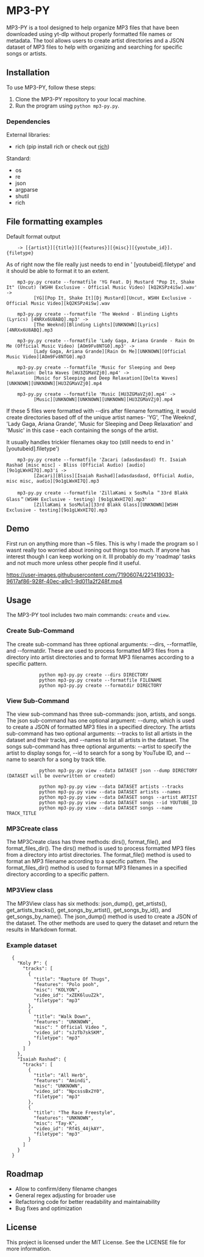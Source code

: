 # MP3-PY

MP3-PY is a tool designed to help organize MP3 files that have been downloaded using yt-dlp without properly formatted file names or metadata. The tool allows users to create artist directories and a JSON dataset of MP3 files to help with organizing and searching for specific songs or artists. 


## Installation

To use MP3-PY, follow these steps:

1. Clone the MP3-PY repository to your local machine.
2. Run the program using `python mp3-py.py`.


### Dependencies

External libraries:
  - rich (pip install rich or check out [rich](https://github.com/Textualize/rich))

Standard:
 - os
 - re
 - json
 - argparse
 - shutil
 - rich


## File formatting examples

Default format output 

        -> [{artist}][{title}][{features}][{misc}][{youtube_id}].{filetype}

As of right now the file really just needs to end in ' [youtubeid].filetype' and it should be able to format it to an extent.

        mp3-py.py create --formatfile 'YG Feat. Dj Mustard "Pop It, Shake It" (Uncut) (WSHH Exclusive - Official Music Video) [kQ2KSPz4iSw].wav' -> 
              [YG][Pop It, Shake It][Dj Mustard][Uncut, WSHH Exclusive - Official Music Video][kQ2KSPz4iSw].wav
              
        mp3-py.py create --formatfile 'The Weeknd - Blinding Lights (Lyrics) [4NRXx6U8ABQ].mp3' -> 
              [The Weeknd][Blinding Lights][UNKNOWN][Lyrics][4NRXx6U8ABQ].mp3
              
        mp3-py.py create --formatfile 'Lady Gaga, Ariana Grande - Rain On Me (Official Music Video) [AOm9Fv8NTG0].mp3' -> 
              [Lady Gaga, Ariana Grande][Rain On Me][UNKNOWN][Official Music Video][AOm9Fv8NTG0].mp3

        mp3-py.py create --formatfile 'Music for Sleeping and Deep Relaxation: Delta Waves [HU3ZGMaVZj0].mp4' -> 
              [Music for Sleeping and Deep Relaxation][Delta Waves][UNKNOWN][UNKNOWN][HU3ZGMaVZj0].mp4

        mp3-py.py create --formatfile 'Music [HU3ZGMaVZj0].mp4' -> 
              [Music][UNKNOWN][UNKNOWN][UNKNOWN][HU3ZGMaVZj0].mp4

If these 5 files were formatted with --dirs after filename formatting, it would create directories based off of the unique artist names- 'YG', 'The Weeknd', 'Lady Gaga, Ariana Grande', 'Music for Sleeping and Deep Relaxation' and 'Music' 
in this case - each containing the songs of the artist.

It usually handles trickier filenames okay too (still needs to end in ' [youtubeid].filetype')

        mp3-py.py create --formatfile 'Zacari (adasdasdasd) ft. Isaiah Rashad [misc misc] - Bliss (Official Audio) [audio] [9o1gLWxHI7Q].mp3'i ->
              [Zacari][Bliss][Isaiah Rashad][adasdasdasd, Official Audio, misc misc, audio][9o1gLWxHI7Q].mp3 

        mp3-py.py create --formatfile 'ZillaKami x SosMula ＂33rd Blakk Glass＂(WSHH Exclusive - testing) [9o1gLWxHI7Q].mp3'
              [ZillaKami x SosMula][33rd Blakk Glass][UNKNOWN][WSHH Exclusive - testing][9o1gLWxHI7Q].mp3 


## Demo

First run on anything more than ~5 files. This is why I made the program so I wasnt really too worried about ironing out things too much. If anyone has interest though I can keep working on it. Ill probably do my 'roadmap' tasks and not much more unless other people find it useful. 

https://user-images.githubusercontent.com/71906074/221419033-9617af86-928f-40ec-a9c1-9d011a2f248f.mp4


## Usage

The MP3-PY tool includes two main commands: `create` and `view`.


### Create Sub-Command

The create sub-command has three optional arguments: --dirs, --formatfile, and --formatdir. These are used to process formatted MP3 files from a directory into artist directories and to format MP3 filenames according to a specific pattern.
              
                python mp3-py.py create --dirs DIRECTORY
                python mp3-py.py create --formatfile FILENAME
                python mp3-py.py create --formatdir DIRECTORY


### View Sub-Command

The view sub-command has three sub-commands: json, artists, and songs. The json sub-command has one optional argument: --dump, which is used to create a JSON of formatted MP3 files in a specified directory. The artists sub-command has two optional arguments: --tracks to list all artists in the dataset and their tracks, and --names to list all artists in the dataset. The songs sub-command has three optional arguments: --artist to specify the artist to display songs for, --id to search for a song by YouTube ID, and --name to search for a song by track title.
              
                python mp3-py.py view --data DATASET json --dump DIRECTORY (DATASET will be overwritten or created)

                python mp3-py.py view --data DATASET artists --tracks
                python mp3-py.py view --data DATASET artists --names
                python mp3-py.py view --data DATASET songs --artist ARTIST
                python mp3-py.py view --data DATASET songs --id YOUTUBE_ID
                python mp3-py.py view --data DATASET songs --name TRACK_TITLE

              
### MP3Create class

The MP3Create class has three methods: dirs(), format_file(), and format_files_dir(). The dirs() method is used to process formatted MP3 files from a directory into artist directories. The format_file() method is used to format an MP3 filename according to a specific pattern. The format_files_dir() method is used to format MP3 filenames in a specified directory according to a specific pattern.


### MP3View class

The MP3View class has six methods: json_dump(), get_artists(), get_artists_tracks(), get_songs_by_artist(), get_songs_by_id(), and get_songs_by_name(). The json_dump() method is used to create a JSON of the dataset. The other methods are used to query the dataset and return the results in Markdown format.


### Example dataset

      {
        "Koly P": {
          "tracks": [
            {
              "title": "Rapture Of Thugs",
              "features": "Polo pooh",
              "misc": "KOLYON",
              "video_id": "xZEK6luuZ2k",
              "filetype": "mp3"
            },
            {
              "title": "Walk Down",
              "features": "UNKNOWN",
              "misc": " Official Video ",
              "video_id": "sJzTb7skSKM",
              "filetype": "mp3"
            }
          ]
        },
        "Isaiah Rashad": {
          "tracks": [
            {
              "title": "All Herb",
              "features": "Amindi",
              "misc": "UNKNOWN",
              "video_id": "NpcsssBx2Y0",
              "filetype": "mp3"
            },
            {
              "title": "The Race Freestyle",
              "features": "UNKNOWN",
              "misc": "Tay-K",
              "video_id": "Rf4S_44jkAY",
              "filetype": "mp3"
            }
          ]
        }
      }

## Roadmap

 - Allow to confirm/deny filename changes
 - General regex adjusting for broader use
 - Refactoring code for better readability and maintainability
 - Bug fixes and optimization


## License

This project is licensed under the MIT License. See the LICENSE file for more information.
